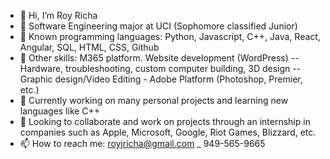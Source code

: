 - 👋 Hi, I’m Roy Richa
- 👀 Software Engineering major at UCI (Sophomore classified Junior)
- 💼 Known programming languages: Python, Javascript, C++, Java, React, Angular, SQL, HTML, CSS, Github
- 📁 Other skills: M365 platform. Website development (WordPress) -- Hardware, troubleshooting, custom computer building, 3D design -- Graphic design/Video Editing - Adobe Platform (Photoshop, Premier, etc.)
- 🌱 Currently working on many personal projects and learning new languages like C++
- 💞️ Looking to collaborate and work on projects through an internship in companies such as Apple, Microsoft, Google, Riot Games, Blizzard, etc.
- 📫 How to reach me: royjricha@gmail.com _ 949-565-9665
